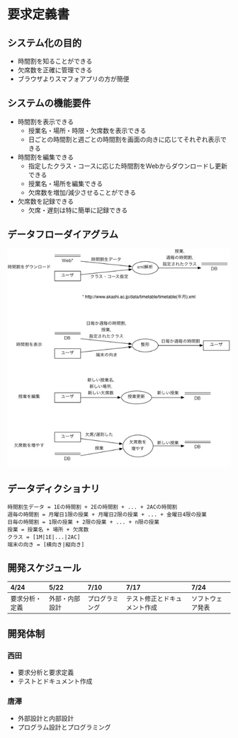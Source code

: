 # 要求定義書

## システム化の目的

- 時間割を知ることができる
- 欠席数を正確に管理できる
- ブラウザよりスマフォアプリの方が簡便

## システムの機能要件

- 時間割を表示できる
	- 授業名・場所・時限・欠席数を表示できる
	- 日ごとの時間割と週ごとの時間割を画面の向きに応じてそれぞれ表示できる
- 時間割を編集できる
	- 指定したクラス・コースに応じた時間割をWebからダウンロードし更新できる
	- 授業名・場所を編集できる
	- 欠席数を増加/減少させることができる
- 欠席数を記録できる
	- 欠席・遅刻は特に簡単に記録できる

## データフローダイアグラム

![DFD](./DFD.jpg)

## データディクショナリ

```
時間割生データ = 1Eの時間割 + 2Eの時間割 + ... + 2ACの時間割
週毎の時間割 = 月曜日1限の授業 + 月曜日2限の授業 + ... + 金曜日4限の授業
日毎の時間割 = 1限の授業 + 2限の授業 + ... + n限の授業
授業 = 授業名 + 場所 + 欠席数
クラス = [1M|1E|...|2AC]
端末の向き = [横向き|縦向き]
```

## 開発スケジュール

| 4/24 | 5/22 | 7/10 | 7/17 | 7/24 |
|:--|:--|:--|:--|:--|
| 要求分析・定義 | 外部・内部設計 | プログラミング | テスト修正とドキュメント作成 | ソフトウェア発表 |

## 開発体制

### 西田

- 要求分析と要求定義
- テストとドキュメント作成

### 唐澤

- 外部設計と内部設計
- プログラム設計とプログラミング

